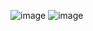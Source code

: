 ![image](https://github.com/user-attachments/assets/bef3626a-7b42-49f3-9406-70a0a0a2c157)
![image](https://github.com/user-attachments/assets/6e2daf91-2969-4bdc-bf13-41c688bfdc73)
